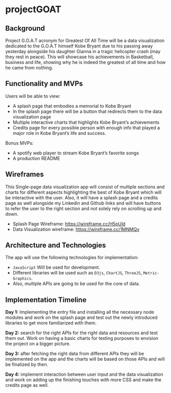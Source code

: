 # projectGOAT

## Background

Project G.O.A.T acronym for Greatest Of All Time will be a data visualization dedicated to the G.O.A.T himself Kobe Bryant due to his passing away yesterday alongside his daughter Gianna in a tragic helicopter crash (may they rest in peace). This will showcase his achievements in Basketball, business and life, showing why he is indeed the greatest of all time and how he came from nothing.

## Functionality and MVPs

Users will be able to view:

* A splash page that embodies a memorial to Kobe Bryant
* In the splash page there will be a button that redirects them to the data visualization page
* Multiple interactive charts that highlights Kobe Bryant’s achievements
* Credits page for every possible person with enough info that played a major role in Kobe Bryant’s life and success.


Bonus MVPs:

* A spotify web player to stream Kobe Bryant’s favorite songs
* A production README

## Wireframes

This Single-page data visualization app will consist of multiple sections and charts for different aspects highlighting the best of Kobe Bryant which will be interactive with the user. Also, it will have a splash page and a credits page as well alongside my Linkedin and Github links and will have buttons to refer the user to the right section and not solely rely on scrolling up and down.

* Splash Page Wireframe: https://wireframe.cc/H5pUld
* Data Visualization wireframe: https://wireframe.cc/1MNMQv

## Architecture and Technologies

The app will use the following technologies for implementation:
* ``` JavaScript ``` Will be used for development.
* Different libraries will be used such as ```D3js```, ```ChartJS```, ```ThreeJS```, ```Metric-Graphics```.
* Also, multiple APIs are going to be used for the core of data.

## Implementation Timeline

**Day 1:** Implementing the entry file and installing all the necessary node modules and work on the splash page and test out the newly introduced libraries to get more familiarized with them.

**Day 2:** search for the right APIs for the right data and resources and test them out. Work on having a basic charts for testing purposes to envision the project on a bigger picture.

**Day 3:** after fetching the right data from different APIs they will be implemented on the app and the charts will be based on those APIs and will be finalized by then.

**Day 4:** implement interaction between user input and the data visualization and work on adding up the finishing touches with more CSS and make the credits page as well.
